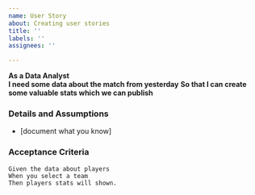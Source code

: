```yaml
---
name: User Story
about: Creating user stories
title: ''
labels: ''
assignees: ''

---
```


**As a Data Analyst**  
 **I need some data about the match from yesterday**
 **So that I can create some valuable stats which we can publish** 
   
 ### Details and Assumptions
 * [document what you know]
   
 ### Acceptance Criteria  
   
 ```gherkin
 Given the data about players
 When you select a team
 Then players stats will shown.
 ```

